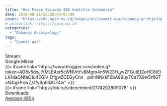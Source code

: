 ```yaml
---
title: "One Piece Episode 400 Subtitle Indonesia"
date: 2019-08-11T22:26:43+07:00
cover: "https://cdn.opid.my.id/images/arc/summit-war/sabaody-archipelago.webp" # Optional, cover
# authorlink: https://opid.my.id
categories:
  - "Sabaody Archipelago"
tags:
  - "Summit War"
---
```

<div class="ui menu violet borderless inverted">
  <div class="header item active">
        Stream:
    </div>
  <a class="active item" data-tab="google">
    <i class="google drive icon"></i> Google
  </a>
  <a class="item nounderline" data-tab="mirror">
    <i class="odnoklassniki icon"></i> Mirror
  </a>
</div>
<div class="ui bottom attached tab segment active" style="border:0 !important;" data-tab="google">
{{< iframe link="https://www.blogger.com/video.g?token=AD6v5dxJlYMLE4er5cWNVnYv8Mgro4n5W23H_yvZFGutEfZoHC8tEILK1daONfaC1u4EGiV_DfgwZCEGyCnn__pxhlNNxkF6bA89uy7Ca7X9w5rflGTaN4igkPxw7_GfySp6lQCZ4w" >}}
</div>
<div class="ui bottom attached tab segment" style="border:0 !important;" data-tab="mirror">
{{< iframe link="https://ok.ru/videoembed/2174202809078" >}}
</div>
<div class="ui menu violet borderless inverted">
  <div class="header item active">
        Downloads:
    </div>
  <a class="item nounderline" href="https://ouo.io/6dQz6G" target="_blank" rel="dofollow"><i class="google drive icon"></i>
    Average 480p</a>
</div>